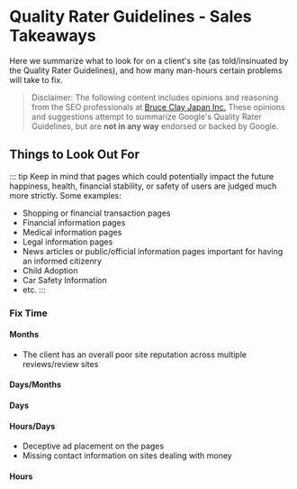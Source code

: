 # Quality Rater Guidelines - Sales Takeaways

Here we summarize what to look for on a client's site (as told/insinuated by the Quality Rater Guidelines), and how many man-hours certain problems will take to fix.

> Disclaimer: The following content includes opinions and reasoning from the SEO professionals at [Bruce Clay Japan Inc.](https://bruceclay.jpn.com) These opinions and suggestions attempt to summarize Google's Quality Rater Guidelines, but are **not in any way** endorsed or backed by Google.

## Things to Look Out For

::: tip
Keep in mind that pages which could potentially impact the future happiness, health, financial stability, or safety of users are judged much more strictly. Some examples:

- Shopping or financial transaction pages
- Financial information pages
- Medical information pages
- Legal information pages
- News articles or public/official information pages important for having an informed citizenry
- Child Adoption
- Car Safety Information
- etc.
:::

### Fix Time

#### Months

- The client has an overall poor site reputation across multiple reviews/review sites

#### Days/Months

#### Days

#### Hours/Days

- Deceptive ad placement on the pages
- Missing contact information on sites dealing with money

#### Hours
